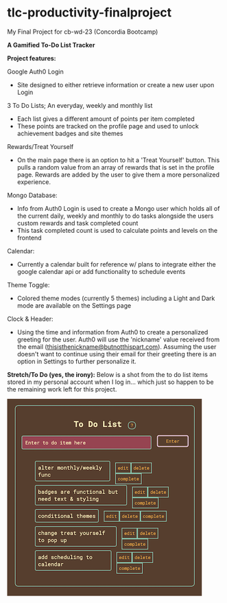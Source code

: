 # tlc-productivity-finalproject
My Final Project for cb-wd-23 (Concordia Bootcamp)

**A Gamified To-Do List Tracker**

**Project features:** 

Google Auth0 Login
- Site designed to either retrieve information or create a new user upon Login

3 To Do Lists; An everyday, weekly and monthly list
- Each list gives a different amount of points per item completed 
- These points are tracked on the profile page and used to unlock achievement badges and site themes

Rewards/Treat Yourself
- On the main page there is an option to hit a 'Treat Yourself' button. This pulls a random value from an array of rewards that is set in the profile page. Rewards are added by the user to give them a more personalized experience. 

Mongo Database: 
- Info from Auth0 Login is used to create a Mongo user which holds all of the current daily, weekly and monthly to do tasks alongside the users custom rewards and task completed count
- This task completed count is used to calculate points and levels on the frontend

Calendar: 
- Currently a calendar built for reference w/ plans to integrate either the google calendar api or add functionality to schedule events 

Theme Toggle: 
- Colored theme modes (currently 5 themes) including a Light and Dark mode are available on the Settings page

Clock & Header: 
- Using the time and information from Auth0 to create a personalized greeting for the user. Auth0 will use the 'nickname' value received from the email (thisisthenickname@butnotthispart.com). Assuming the user doesn't want to continue using their email for their greeting there is an option in Settings to further personalize it.

**Stretch/To Do (yes, the irony):** 
Below is a shot from the to do list items stored in my personal account when I log in... which just so happen to be the remaining work left for this project. 

![stretch_todo](stretchupdate3.png)